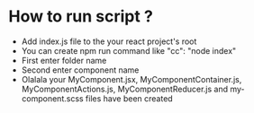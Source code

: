 # How to run script ?

- Add index.js file to the your react project's root
- You can create npm run command like "cc": "node index"
- First enter folder name
- Second enter component name
- Olalala your MyComponent.jsx, MyComponentContainer.js, MyComponentActions.js,
MyComponentReducer.js and my-component.scss files have been created
